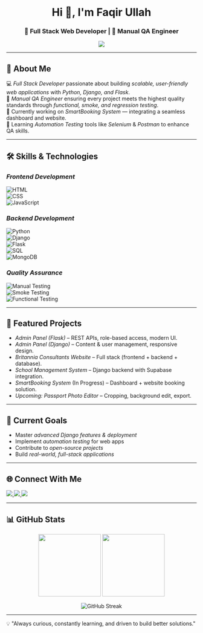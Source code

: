 <!-- Profile Header -->
<h1 align="center">Hi 👋, I'm Faqir Ullah</h1>
<h3 align="center">🚀 Full Stack Web Developer | 🧪 Manual QA Engineer</h3>

<p align="center">
  <img src="https://readme-typing-svg.herokuapp.com?size=22&color=00BFFF&center=true&vCenter=true&width=500&lines=Full+Stack+Developer;Python+%7C+Django+%7C+Flask;Manual+QA+Engineer;Always+Learning+New+Things">
</p>

---

## 🚀 About Me  

💻 *Full Stack Developer* passionate about building *scalable, user-friendly web applications* with *Python, Django, and Flask*.  
🧪 *Manual QA Engineer* ensuring every project meets the highest quality standards through *functional, smoke, and regression testing*.  
🎯 Currently working on *SmartBooking System* — integrating a seamless dashboard and website.  
🌱 Learning *Automation Testing* tools like *Selenium* & *Postman* to enhance QA skills.  

---

## 🛠 Skills & Technologies  

### *Frontend Development*
![HTML](https://img.shields.io/badge/HTML-E34F26?style=for-the-badge&logo=html5&logoColor=white)  
![CSS](https://img.shields.io/badge/CSS-1572B6?style=for-the-badge&logo=css3&logoColor=white)  
![JavaScript](https://img.shields.io/badge/JavaScript-F7DF1E?style=for-the-badge&logo=javascript&logoColor=black)  

### *Backend Development*
![Python](https://img.shields.io/badge/Python-3776AB?style=for-the-badge&logo=python&logoColor=white)  
![Django](https://img.shields.io/badge/Django-092E20?style=for-the-badge&logo=django&logoColor=white)  
![Flask](https://img.shields.io/badge/Flask-000000?style=for-the-badge&logo=flask&logoColor=white)  
![SQL](https://img.shields.io/badge/SQL-4479A1?style=for-the-badge&logo=mysql&logoColor=white)  
![MongoDB](https://img.shields.io/badge/MongoDB-4EA94B?style=for-the-badge&logo=mongodb&logoColor=white)  

### *Quality Assurance*
![Manual Testing](https://img.shields.io/badge/Manual%20QA-FF6F00?style=for-the-badge)  
![Smoke Testing](https://img.shields.io/badge/Smoke%20Testing-FFB800?style=for-the-badge)  
![Functional Testing](https://img.shields.io/badge/Functional%20Testing-00A86B?style=for-the-badge)  

---

## 📂 Featured Projects  

- *Admin Panel (Flask)* – REST APIs, role-based access, modern UI.  
- *Admin Panel (Django)* – Content & user management, responsive design.  
- *Britannia Consultants Website* – Full stack (frontend + backend + database).  
- *School Management System* – Django backend with Supabase integration.  
- *SmartBooking System*
(In Progress) – Dashboard + website booking solution.  
- *Upcoming:*
*Passport Photo Editor* – Cropping, background edit, export.  

---

## 🎯 Current Goals  

- Master *advanced Django features & deployment*  
- Implement *automation testing* for web apps  
- Contribute to *open-source projects*  
- Build *real-world, full-stack applications*  

---

## 🌐 Connect With Me  

<p align="left">
<a href="https://github.com/faqirullahafridi" target="_blank">
  <img src="https://img.shields.io/badge/GitHub-100000?style=for-the-badge&logo=github&logoColor=white">
</a>
<a href="https://www.linkedin.com/in/faqir-ullah-002372322" target="_blank">
  <img src="https://img.shields.io/badge/LinkedIn-0077b5?style=for-the-badge&logo=linkedin&logoColor=white">
</a>
<a href="mailto:faqir.ullahhh@gmail.com">
  <img src="https://img.shields.io/badge/Email-D14836?style=for-the-badge&logo=gmail&logoColor=white">
</a>
</p>

---

## 📊 GitHub Stats  

<p align="center">
  <img src="https://github-readme-stats.vercel.app/api?username=faqirullahafridi&show_icons=true&theme=radical" height="165">
  <img src="https://github-readme-stats.vercel.app/api/top-langs/?username=faqirullahafridi&layout=compact&theme=radical" height="165">
</p>

<p align="center">
  <img src="https://github-readme-streak-stats.herokuapp.com/?user=faqirullahafridi&theme=radical" alt="GitHub Streak">
</p>

---

💡 "Always curious, constantly learning, and driven to build better solutions."
